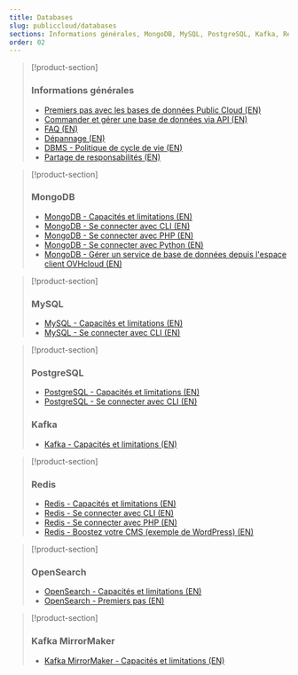 ```yaml
---
title: Databases
slug: publiccloud/databases
sections: Informations générales, MongoDB, MySQL, PostgreSQL, Kafka, Redis, OpenSearch, Kafka MirrorMaker
order: 02
---
```


> [!product-section]
>
> ### Informations générales
>
> - [Premiers pas avec les bases de données Public Cloud (EN)](https://docs.ovh.com/gb/en/publiccloud/databases/getting-started/)
> - [Commander et gérer une base de données via API (EN)](https://docs.ovh.com/gb/en/publiccloud/databases/order-api/)
> - [FAQ (EN)](https://docs.ovh.com/gb/en/publiccloud/databases/faq/)
> - [Dépannage (EN)](https://docs.ovh.com/gb/en/publiccloud/databases/troubleshooting/)
> - [DBMS - Politique de cycle de vie (EN)](https://docs.ovh.com/gb/en/publiccloud/databases/lifecycle-policy/)
> - [Partage de responsabilités (EN)](https://docs.ovh.com/gb/en/publiccloud/databases/responsibility-model/)

> [!product-section]
>
> ### MongoDB
>
> - [MongoDB - Capacités et limitations (EN)](https://docs.ovh.com/gb/en/publiccloud/databases/mongodb/capabilities/)
> - [MongoDB - Se connecter avec CLI (EN)](https://docs.ovh.com/gb/en/publiccloud/databases/mongodb/connect-cli/)
> - [MongoDB - Se connecter avec PHP (EN)](https://docs.ovh.com/gb/en/publiccloud/databases/mongodb/connect-php/)
> - [MongoDB - Se connecter avec Python (EN)](https://docs.ovh.com/gb/en/publiccloud/databases/mongodb/connect-python/)
> - [MongoDB - Gérer un service de base de données depuis l'espace client OVHcloud (EN)](https://docs.ovh.com/gb/en/publiccloud/databases/mongodb/managing-service/)

> [!product-section]
>
> ### MySQL
>
> - [MySQL - Capacités et limitations (EN)](https://docs.ovh.com/gb/en/publiccloud/databases/mysql/capabilities/)
> - [MySQL - Se connecter avec CLI (EN)](https://docs.ovh.com/gb/en/publiccloud/databases/mysql/connect-cli/)

> [!product-section]
>
> ### PostgreSQL
>
> - [PostgreSQL - Capacités et limitations (EN)](https://docs.ovh.com/gb/en/publiccloud/databases/postgresql/capabilities/)
> - [PostgreSQL - Se connecter avec CLI (EN)](https://docs.ovh.com/gb/en/publiccloud/databases/postgresql/connect-cli/)
>
> ### Kafka
>
> - [Kafka - Capacités et limitations (EN)](https://docs.ovh.com/gb/en/publiccloud/databases/kafka/capabilities/)

> [!product-section]
>
> ### Redis
>
> - [Redis - Capacités et limitations (EN)](https://docs.ovh.com/gb/en/publiccloud/databases/redis/capabilities/)
> - [Redis - Se connecter avec CLI (EN)](https://docs.ovh.com/gb/en/publiccloud/databases/redis/connect-cli/)
> - [Redis - Se connecter avec PHP (EN)](https://docs.ovh.com/gb/en/publiccloud/databases/redis/connect-php/)
> - [Redis - Boostez votre CMS (exemple de WordPress) (EN)](https://docs.ovh.com/gb/en/publiccloud/databases/redis/boost-wordpress/)

> [!product-section]
>
> ### OpenSearch
>
> - [OpenSearch - Capacités et limitations (EN)](https://docs.ovh.com/gb/en/publiccloud/databases/opensearch/capabilities/)
> - [OpenSearch - Premiers pas (EN)](https://docs.ovh.com/gb/en/publiccloud/databases/opensearch/getting-started/)

> [!product-section]
>
> ### Kafka MirrorMaker
>
> - [Kafka MirrorMaker - Capacités et limitations (EN)](https://docs.ovh.com/gb/en/publiccloud/databases/mirrormaker/capabilities/)
